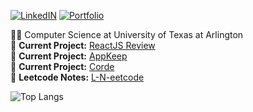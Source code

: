 <!-- https://img.shields.io/static/v1?label=LinkedIN&message=%20&color=blue&logo=linkedin -->
[![LinkedIN](https://img.shields.io/static/v1?label=LinkedIN&message=%20&color=blue&logo=linkedin)](https://www.linkedin.com/in/bishal0922/) 
[![Portfolio](https://img.shields.io/static/v1?label=Portfolio&message=%20&color=green)](https://www.bishalgiri.com/)



👨‍🎓 Computer Science at University of Texas at Arlington  
🚧 **Current Project:** [ReactJS Review](https://github.com/bishal0922/reactjs-review) </br>
🚧 **Current Project:** [AppKeep](https://github.com/bishal0922/appkeep) </br>
🚧 **Current Project:** [Corde](https://github.com/bishal0922/Corde)
</br>
🚧 **Leetcode Notes:** [L-N-eetcode](https://github.com/bishal0922/-l-n-eetcode)


![Top Langs](https://github-readme-stats.vercel.app/api/top-langs/?username=bishal0922&layout=compact)

